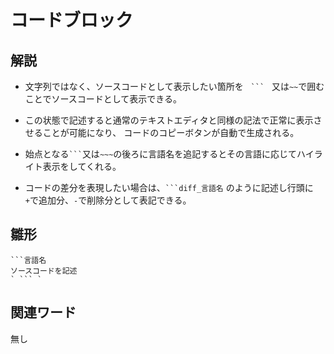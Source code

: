 # コードブロック  
## 解説  
* 文字列ではなく、ソースコードとして表示したい箇所を`　```　`又は`~~`で囲むことでソースコードとして表示できる。  

* この状態で記述すると通常のテキストエディタと同様の記法で正常に表示させることが可能になり、
  コードのコピーボタンが自動で生成される。

* 始点となる` ``` `又は`~~~`の後ろに言語名を追記するとその言語に応じてハイライト表示をしてくれる。

* コードの差分を表現したい場合は、` ```diff_言語名 ` のように記述し行頭に`+`で追加分、`-`で削除分として表記できる。

## 雛形  
```
```言語名
ソースコードを記述
` ``` `
```
## 関連ワード  
無し
